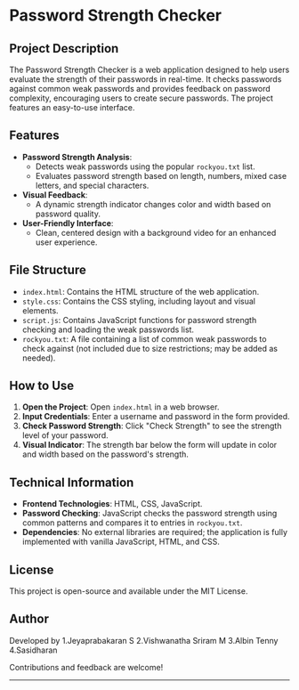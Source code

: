# Password Strength Checker

## Project Description
The Password Strength Checker is a web application designed to help users evaluate the strength of their passwords in real-time. It checks passwords against common weak passwords and provides feedback on password complexity, encouraging users to create secure passwords. The project features an easy-to-use interface.

## Features
- **Password Strength Analysis**: 
  - Detects weak passwords using the popular `rockyou.txt` list.
  - Evaluates password strength based on length, numbers, mixed case letters, and special characters.
- **Visual Feedback**:
  - A dynamic strength indicator changes color and width based on password quality.
- **User-Friendly Interface**:
  - Clean, centered design with a background video for an enhanced user experience.

## File Structure
- `index.html`: Contains the HTML structure of the web application.
- `style.css`: Contains the CSS styling, including layout and visual elements.
- `script.js`: Contains JavaScript functions for password strength checking and loading the weak passwords list.
- `rockyou.txt`: A file containing a list of common weak passwords to check against (not included due to size restrictions; may be added as needed).

## How to Use
1. **Open the Project**: Open `index.html` in a web browser.
2. **Input Credentials**: Enter a username and password in the form provided.
3. **Check Password Strength**: Click "Check Strength" to see the strength level of your password.
4. **Visual Indicator**: The strength bar below the form will update in color and width based on the password's strength.

## Technical Information
- **Frontend Technologies**: HTML, CSS, JavaScript.
- **Password Checking**: JavaScript checks the password strength using common patterns and compares it to entries in `rockyou.txt`.
- **Dependencies**: No external libraries are required; the application is fully implemented with vanilla JavaScript, HTML, and CSS.

## License
This project is open-source and available under the MIT License.

## Author
Developed by 
1.Jeyaprabakaran S
2.Vishwanatha Sriram M
3.Albin Tenny
4.Sasidharan 

Contributions and feedback are welcome!

---

